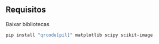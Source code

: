 ## Requisitos

Baixar bibliotecas
```bash
pip install "qrcode[pil]" matplotlib scipy scikit-image
```